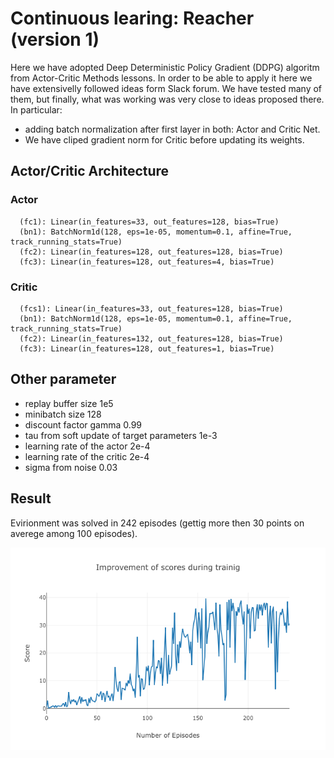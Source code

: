 # Continuous learing: Reacher (version 1)

Here we have adopted Deep Deterministic Policy Gradient (DDPG) algoritm from Actor-Critic Methods lessons. In order to be able to apply it here we have extensivelly followed ideas form Slack forum. We have tested many of them, but finally, what was working was very close to ideas proposed there. In particular:

* adding batch normalization after first layer in both: Actor and Critic Net.
* We have cliped gradient norm for Critic before updating its weights.

## Actor/Critic Architecture

### Actor

```
  (fc1): Linear(in_features=33, out_features=128, bias=True)
  (bn1): BatchNorm1d(128, eps=1e-05, momentum=0.1, affine=True, track_running_stats=True)
  (fc2): Linear(in_features=128, out_features=128, bias=True)
  (fc3): Linear(in_features=128, out_features=4, bias=True)
```

### Critic

```
  (fcs1): Linear(in_features=33, out_features=128, bias=True)
  (bn1): BatchNorm1d(128, eps=1e-05, momentum=0.1, affine=True, track_running_stats=True)
  (fc2): Linear(in_features=132, out_features=128, bias=True)
  (fc3): Linear(in_features=128, out_features=1, bias=True)
```

## Other parameter

* replay buffer size 1e5
* minibatch size 128       
* discount factor gamma 0.99            
* tau from soft update of target parameters  1e-3             
* learning rate of the actor 2e-4         
* learning rate of the critic 2e-4  
* sigma from noise 0.03  

## Result

Evirionment was solved in 242 episodes (gettig more then 30 points on averege among 100 episodes).

![Alt text](https://github.com/sbartek/unity_rl_continuous_control/blob/master/imgs/scores1.png?raw=true "Optional Title")
